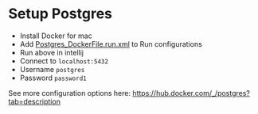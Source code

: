 # Setup Postgres
- Install Docker for mac
- Add [Postgres_DockerFile.run.xml](./Postgres_Dockerfile.run.xml) to Run configurations
- Run above in intellij
- Connect to `localhost:5432`
- Username `postgres`
- Password `password1`

See more configuration options here: https://hub.docker.com/_/postgres?tab=description